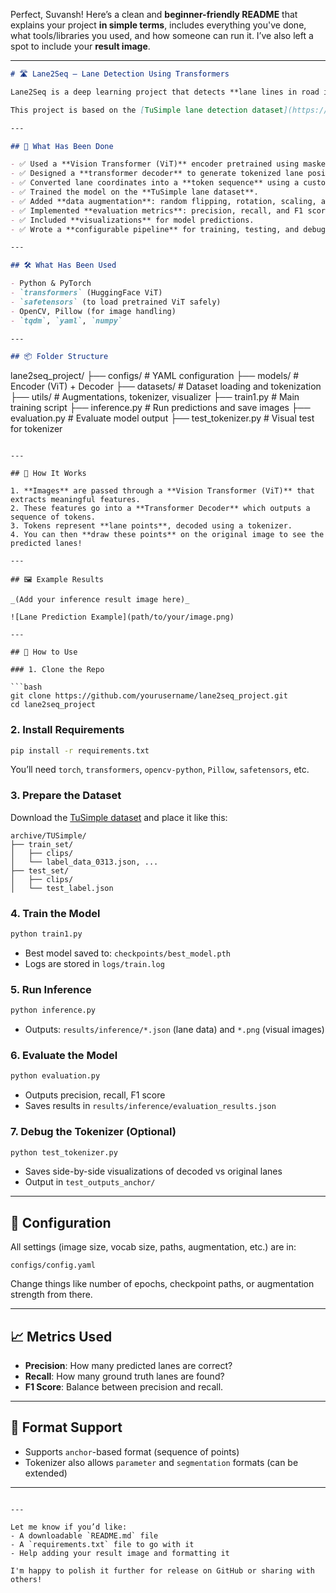 Perfect, Suvansh! Here’s a clean and **beginner-friendly README** that explains your project **in simple terms**, includes everything you've done, what tools/libraries you used, and how someone can run it. I’ve also left a spot to include your **result image**.

---

```markdown
# 🛣️ Lane2Seq – Lane Detection Using Transformers

Lane2Seq is a deep learning project that detects **lane lines in road images** using a special kind of model called a **transformer**. Instead of detecting lanes as pixel maps, this model **predicts a sequence of tokens** (like how language models predict text) to represent lane positions.

This project is based on the [TuSimple lane detection dataset](https://github.com/TuSimple/tusimple-benchmark) and uses a **Vision Transformer (ViT)** to understand the image and a transformer decoder to output the lane information as a sequence.

---

## 🧠 What Has Been Done

- ✅ Used a **Vision Transformer (ViT)** encoder pretrained using masked autoencoding.
- ✅ Designed a **transformer decoder** to generate tokenized lane positions.
- ✅ Converted lane coordinates into a **token sequence** using a custom tokenizer.
- ✅ Trained the model on the **TuSimple lane dataset**.
- ✅ Added **data augmentation**: random flipping, rotation, scaling, and translation.
- ✅ Implemented **evaluation metrics**: precision, recall, and F1 score.
- ✅ Included **visualizations** for model predictions.
- ✅ Wrote a **configurable pipeline** for training, testing, and debugging.

---

## 🛠️ What Has Been Used

- Python & PyTorch
- `transformers` (HuggingFace ViT)
- `safetensors` (to load pretrained ViT safely)
- OpenCV, Pillow (for image handling)
- `tqdm`, `yaml`, `numpy`

---

## 📦 Folder Structure

```

lane2seq\_project/
├── configs/           # YAML configuration
├── models/            # Encoder (ViT) + Decoder
├── datasets/          # Dataset loading and tokenization
├── utils/             # Augmentations, tokenizer, visualizer
├── train1.py          # Main training script
├── inference.py       # Run predictions and save images
├── evaluation.py      # Evaluate model output
├── test\_tokenizer.py  # Visual test for tokenizer

````

---

## 🧪 How It Works

1. **Images** are passed through a **Vision Transformer (ViT)** that extracts meaningful features.
2. These features go into a **Transformer Decoder** which outputs a sequence of tokens.
3. Tokens represent **lane points**, decoded using a tokenizer.
4. You can then **draw these points** on the original image to see the predicted lanes!

---

## 🖼️ Example Results

_(Add your inference result image here)_

![Lane Prediction Example](path/to/your/image.png)

---

## 🚀 How to Use

### 1. Clone the Repo

```bash
git clone https://github.com/yourusername/lane2seq_project.git
cd lane2seq_project
````

### 2. Install Requirements

```bash
pip install -r requirements.txt
```

You’ll need `torch`, `transformers`, `opencv-python`, `Pillow`, `safetensors`, etc.

### 3. Prepare the Dataset

Download the [TuSimple dataset](https://github.com/TuSimple/tusimple-benchmark/issues/3) and place it like this:

```
archive/TUSimple/
├── train_set/
│   ├── clips/
│   └── label_data_0313.json, ...
├── test_set/
│   ├── clips/
│   └── test_label.json
```

### 4. Train the Model

```bash
python train1.py
```

* Best model saved to: `checkpoints/best_model.pth`
* Logs are stored in `logs/train.log`

### 5. Run Inference

```bash
python inference.py
```

* Outputs: `results/inference/*.json` (lane data) and `*.png` (visual images)

### 6. Evaluate the Model

```bash
python evaluation.py
```

* Outputs precision, recall, F1 score
* Saves results in `results/inference/evaluation_results.json`

### 7. Debug the Tokenizer (Optional)

```bash
python test_tokenizer.py
```

* Saves side-by-side visualizations of decoded vs original lanes
* Output in `test_outputs_anchor/`

---

## 📌 Configuration

All settings (image size, vocab size, paths, augmentation, etc.) are in:

```
configs/config.yaml
```

Change things like number of epochs, checkpoint paths, or augmentation strength from there.

---

## 📈 Metrics Used

* **Precision**: How many predicted lanes are correct?
* **Recall**: How many ground truth lanes are found?
* **F1 Score**: Balance between precision and recall.

---

## 🧩 Format Support

* Supports `anchor`-based format (sequence of points)
* Tokenizer also allows `parameter` and `segmentation` formats (can be extended)

---





```

---

Let me know if you’d like:
- A downloadable `README.md` file
- A `requirements.txt` file to go with it
- Help adding your result image and formatting it

I'm happy to polish it further for release on GitHub or sharing with others!
```

